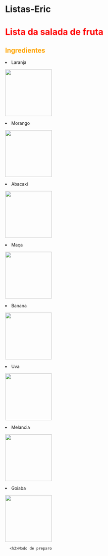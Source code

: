 # Listas-Eric

<!DOCTYPE html>
<html lang="PT-BR">
  <head>
    
  <meta charset="UTF-8">

<body>
  <h1>
    <style="text-align:center">
      <font color="red">Lista da salada de fruta</style>
  </h1>
  </font>
    <h2><font color="orange">Ingredientes</h2></font>
    
      
  <p><li>Laranja<p><img src="https://images8.alphacoders.com/407/thumbbig-407968.webp"weight=150 height=150>

  <p><li>Morango<p>
      <p><img src="https://wallpapercave.com/wp/wp9305948.jpg" height=150 weight=150>
    <li>Abacaxi<p><img src="https://mialich.com.br/up_produtos/19093.jpg" height=150 widht=150>
      <p>
    <li>Maça<p><img src="http://static3.tcdn.com.br/img/img_prod/450860/muda_de_maca_gala_climas_frios_ou_amenos_1m_enxertadas_566_1_20190611093558.jpg" height=150 weight= 150>
      <p>
    <li>Banana<p><img src="https://upload.wikimedia.org/wikipedia/commons/thumb/6/69/Banana.png/800px-Banana.png" widht=150 height=150>
      <p>
    <li>Uva<p>
      <p><img src="https://d3ugyf2ht6aenh.cloudfront.net/stores/746/397/products/uva-brs-isis-sem-semente1-4117fb3e4898b50a5a16102264065112-1024-1024.jpg" height=150 width=150>
    <li>Melancia<p>
      <p><img src="https://encrypted-tbn0.gstatic.com/images?q=tbn:ANd9GcTMYgGRJyKW3QoruOnSGJ-9_TeZ7I1pjYaj9Edoot6w&s" height=150 width=150>
    <li>Goiaba<p><img src="https://img.freepik.com/fotos-premium/goiaba-do-close-up-rosa-fresco-organico-com-as-folhas-inteiras-e-cortadas-isoladas-no-fundo-branco-vista-frontal_59529-240.jpg?w=2000" height=150 width=150>   
      
      <h2>Modo de preparo
      
